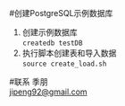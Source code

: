 #创建PostgreSQL示例数据库
1. 创建示例数据库  
`createdb testDB`
2. 执行脚本创建表和导入数据   
`source create_load.sh`  

#联系
季朋  
jipeng92@gmail.com
